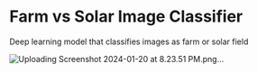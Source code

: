 # Farm vs Solar Image Classifier
Deep learning model that classifies images as farm or solar field

![Uploading Screenshot 2024-01-20 at 8.23.51 PM.png…]()
